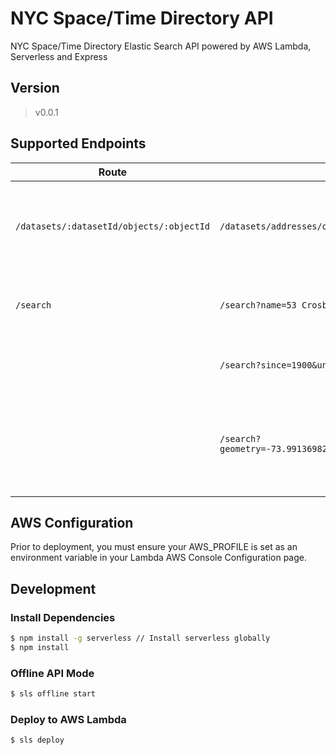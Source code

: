 # NYC Space/Time Directory API

NYC Space/Time Directory Elastic Search API powered by AWS Lambda, Serverless and Express

## Version
> v0.0.1

## Supported Endpoints
|Route   	|Example   	|Description   	|
|---	|---	|---	|
|`/datasets/:datasetId/objects/:objectId`|`/datasets/addresses/objects/104981-1`|Query Search for all datasets with given :datasetId and :objectId|
|`/search`|`/search?name=53 Crosby Street`|Query Search for all name property matches|
||`/search?since=1900&until=1910`|Query Search for a range of dates|
||`/search?geometry=-73.99136982858165,40.72543088866333,-73.99136982858165,40.72543088866333`|Query Search by bounding box of 4 geo-coordinates (longitude, latitude)|

## AWS Configuration
Prior to deployment, you must ensure your AWS_PROFILE is set as an environment variable in your Lambda AWS Console Configuration page.

## Development

### Install Dependencies
```sh
$ npm install -g serverless // Install serverless globally
$ npm install
```

### Offline API Mode
```sh
$ sls offline start
```

### Deploy to AWS Lambda
```sh
$ sls deploy
```
